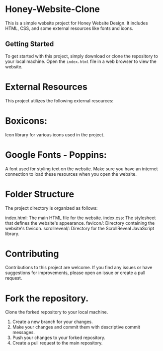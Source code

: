 # Honey-Website-Clone
This is a simple website project for Honey Website Design. It includes HTML, CSS, and some external resources like fonts and icons.
## Getting Started

To get started with this project, simply download or clone the repository to your local machine. Open the `index.html` file in a web browser to view the website.

# External Resources
This project utilizes the following external resources:

# Boxicons: 
  Icon library for various icons used in the project.
# Google Fonts - Poppins: 
  A font used for styling text on the website.
Make sure you have an internet connection to load these resources when you open the website.

# Folder Structure
The project directory is organized as follows:

index.html: The main HTML file for the website.
index.css: The stylesheet that defines the website's appearance.
favicon/: Directory containing the website's favicon.
scrollreveal/: Directory for the ScrollReveal JavaScript library.
# Contributing
Contributions to this project are welcome. If you find any issues or have suggestions for improvements, please open an issue or create a pull request.

# Fork the repository.
Clone the forked repository to your local machine.
1. Create a new branch for your changes.
2. Make your changes and commit them with descriptive commit messages.
3. Push your changes to your forked repository.
4. Create a pull request to the main repository.
